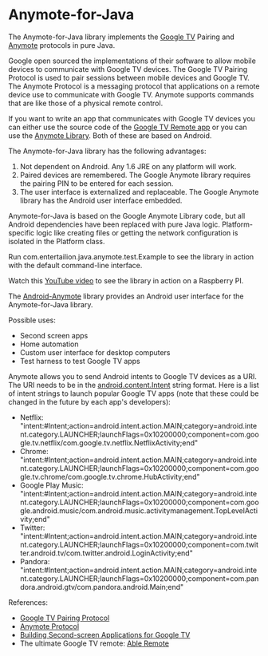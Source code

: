 Anymote-for-Java
================

<p>The Anymote-for-Java library implements the <a href="https://developers.google.com/tv/">Google TV</a> Pairing and <a href="https://developers.google.com/tv/remote/docs/anymote">Anymote</a> protocols in pure Java.</p>

<p>Google open sourced the implementations of their software to allow mobile devices to communicate with Google TV devices. 
The Google TV Pairing Protocol is used to pair sessions between mobile devices and Google TV.
The Anymote Protocol is a messaging protocol that applications on a remote device use to communicate with Google TV. 
Anymote supports commands that are like those of a physical remote control.</p>

<p>If you want to write an app that communicates with Google TV devices you can either use the source code of the <a href="https://code.google.com/p/google-tv-remote/">Google TV 
Remote app</a> or you can use the <a href="https://code.google.com/p/googletv-android-samples/source/browse/#git%2FAnymoteLibrary">Anymote Library</a>. Both of these are based on Android. </p>

<p>The Anymote-for-Java library has the following advantages:
<ol>
<li>Not dependent on Android. Any 1.6 JRE on any platform will work.</li>
<li>Paired devices are remembered. The Google Anymote library requires the pairing PIN to be entered for each session.</li>
<li>The user interface is externalized and replaceable. The Google Anymote library has the Android user interface embedded.</li>
</ol>
</p>

<p>Anymote-for-Java is based on the Google Anymote Library code, but all Android dependencies have been replaced with pure Java logic. 
Platform-specific logic like creating files or getting the network configuration is isolated in the Platform class.</p>

<p>Run com.entertailion.java.anymote.test.Example to see the library in action with the default command-line interface.</p>

<p>Watch this <a href="https://www.youtube.com/watch?feature=player_embedded&v=TCl3udHb6gM">YouTube video</a> to see the library in action on a Raspberry PI.</p>

<p>The <a href="https://github.com/entertailion/Android-Anymote">Android-Anymote</a> library provides an Android user interface for the Anymote-for-Java library.</p>

<p>Possible uses:
<ul>
<li>Second screen apps</li>
<li>Home automation</li>
<li>Custom user interface for desktop computers</li>
<li>Test harness to test Google TV apps</li>
</ul>
</p>

<p>Anymote allows you to send Android intents to Google TV devices as a URI. The URI needs to be in the <a href="http://developer.android.com/reference/android/content/Intent.html">android.content.Intent</a> string format.
Here is a list of intent strings to launch popular Google TV apps (note that these could be changed in the future by each app's developers):
<ul>			
<li>Netflix: "intent:#Intent;action=android.intent.action.MAIN;category=android.intent.category.LAUNCHER;launchFlags=0x10200000;component=com.google.tv.netflix/com.google.tv.netflix.NetflixActivity;end"</li> 
<li>Chrome: "intent:#Intent;action=android.intent.action.MAIN;category=android.intent.category.LAUNCHER;launchFlags=0x10200000;component=com.google.tv.chrome/com.google.tv.chrome.HubActivity;end"</li> 
<li>Google Play Music: "intent:#Intent;action=android.intent.action.MAIN;category=android.intent.category.LAUNCHER;launchFlags=0x10200000;component=com.google.android.music/com.android.music.activitymanagement.TopLevelActivity;end"</li> 
<li>Twitter: "intent:#Intent;action=android.intent.action.MAIN;category=android.intent.category.LAUNCHER;launchFlags=0x10200000;component=com.twitter.android.tv/com.twitter.android.LoginActivity;end"</li> 
<li>Pandora: "intent:#Intent;action=android.intent.action.MAIN;category=android.intent.category.LAUNCHER;launchFlags=0x10200000;component=com.pandora.android.gtv/com.pandora.android.Main;end"</li> 
</ul></p>

<p>References:
<ul>
<li><a href="https://developers.google.com/tv/remote/docs/pairing">Google TV Pairing Protocol</a></li>
<li><a href="https://code.google.com/p/anymote-protocol/">Anymote Protocol</a></li>
<li><a href="https://developers.google.com/tv/remote/docs/developing">Building Second-screen Applications for Google TV</a></li>
<li>The ultimate Google TV remote: <a href="https://play.google.com/store/apps/details?id=com.entertailion.android.remote">Able Remote</a></li>
</ul>
</p>
